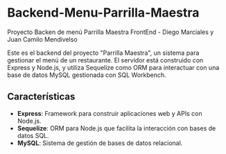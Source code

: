 # Backend-Menu-Parrilla-Maestra
Proyecto Backen de menú Parrilla Maestra FrontEnd - Diego Marciales y Juan Camilo Mendivelso


Este es el backend del proyecto "Parrilla Maestra", un sistema para gestionar el menú de un restaurante. El servidor está construido con Express y Node.js, y utiliza Sequelize como ORM para interactuar con una base de datos MySQL gestionada con SQL Workbench.

## Características

- **Express**: Framework para construir aplicaciones web y APIs con Node.js.
- **Sequelize**: ORM para Node.js que facilita la interacción con bases de datos SQL.
- **MySQL**: Sistema de gestión de bases de datos relacional.
